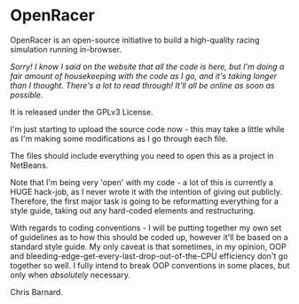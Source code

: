# OpenRacer
OpenRacer is an open-source initiative to build a high-quality racing simulation running in-browser.

*Sorry! I know I said on the website that all the code is here, but I'm doing a fair amount of housekeeping with the code as I go, and it's taking longer than I thought. There's a lot to read through! It'll all be online as soon as possible.*

It is released under the GPLv3 License.

I'm just starting to upload the source code now - this may take a little while as I'm making some modifications as I go through each file.

The files should include everything you need to open this as a project in NetBeans.

Note that I'm being very 'open' with my code - a lot of this is currently a HUGE hack-job, as I never wrote it with the intention of giving out publicly. Therefore, the first major task is going to be reformatting everything for a style guide, taking out any hard-coded elements and restructuring.

With regards to coding conventions - I will be putting together my own set of guidelines as to how this should be coded up, however it'll be based on a standard style guide. My only caveat is that sometimes, in my opinion, OOP and bleeding-edge-get-every-last-drop-out-of-the-CPU efficiency don't go together so well. I fully intend to break OOP conventions in some places, but only when *absolutely* necessary.

Chris Barnard.
